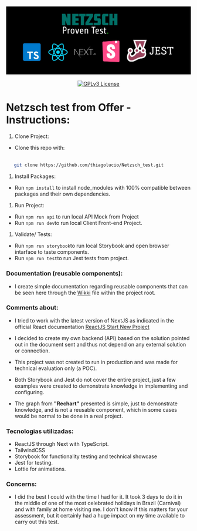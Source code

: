 <center>

![Logo](public/repository.jpg)

[![GPLv3 License](https://img.shields.io/badge/License-GPL%20v3-yellow.svg)](https://opensource.org/licenses/)

</center>

# Netzsch test from Offer - Instructions:

1) Clone Project:
- Clone this repo with:
 ```bash 

    git clone https://github.com/thiagolucio/Netzsch_test.git 

```

1) Install Packages:
- Run ` npm install ` to install node_modules with 100% compatible between packages and their own dependencies.   

1) Run Project: 
- Run ` npm run api ` to run local API Mock from Project
- Run ` npm run dev `to run local Client Front-end Project.

1) Validate/ Tests:

- Run ` npm run storybook `to run local Storybook and open browser intarface to taste components.
- Run ` npm run test `to run Jest tests from project.


### Documentation (reusable components):
- I create simple documentation regarding reusable components that can be seen here through the [Wikki](WIKKI.md) file within the project root.
  
### Comments about:
- I tried to work with the latest version of NextJS as indicated in the official React documentation [ReactJS Start New Project](https://react.dev/learn/start-a-new-react-project)

  
- I decided to create my own backend (API) based on the solution pointed out in the document sent and thus not depend on any external solution or connection.
- This project was not created to run in production and was made for technical evaluation only (a POC).
- Both Storybook and Jest do not cover the entire project, just a few examples were created to demonstrate knowledge in implementing and configuring.
- The graph from **"Rechart"** presented is simple, just to demonstrate knowledge, and is not a reusable component, which in some cases would be normal to be done in a real project.

### Tecnologias utilizadas:
- ReactJS through Next with TypeScript.
- TailwindCSS
- Storybook for functionality testing and technical showcase
- Jest for testing.
- Lottie for animations.

### Concerns:
- I did the best I could with the time I had for it. It took 3 days to do it in the middle of one of the most celebrated holidays in Brazil (Carnival) and with family at home visiting me. I don't know if this matters for your assessment, but it certainly had a huge impact on my time available to carry out this test.